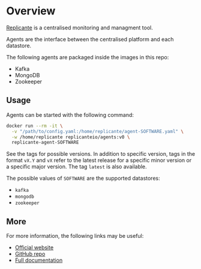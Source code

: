 # Overview
[Replicante](https://www.replicante.io/) is a centralised monitoring and managment tool.

Agents are the interface between the centralised platform and each datastore.

The following agents are packaged inside the images in this repo:

  * Kafka
  * MongoDB
  * Zookeeper


## Usage
Agents can be started with the following command:
```bash
docker run --rm -it \
  -v "/path/to/config.yaml:/home/replicante/agent-SOFTWARE.yaml" \
  -w /home/replicante replicanteio/agents:v0 \
  replicante-agent-SOFTWARE
```

See the tags for possible versions.
In addition to specific version, tags in the format `vX.Y` and `vX` refer to the latest
release for a specific minor version or a specific major version.
The tag `latest` is also available.

The possible values of `SOFTWARE` are the supported datastores:

  * `kafka`
  * `mongodb`
  * `zookeeper`


## More
For more information, the following links may be useful:

  * [Official website](https://www.replicante.io/)
  * [GitHub repo](https://www.replicante.io/docs/agents/docs/intro/)
  * [Full documentation](https://github.com/replicante-io/agents)

